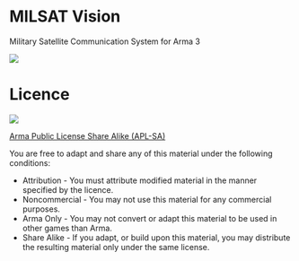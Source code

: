 # MILSAT Vision
Military Satellite Communication System for Arma 3

![](https://img.shields.io/badge/Documentation-Index-lightgrey)

# Licence
![](https://www.bohemia.net/assets/img/licenses/APL-SA.png)

[Arma Public License Share Alike (APL-SA)](https://www.bohemia.net/community/licenses/arma-public-license-share-alike)

You are free to adapt and share any of this material under the following conditions:

- Attribution - You must attribute modified material in the manner specified by the licence.
- Noncommercial - You may not use this material for any commercial purposes.
- Arma Only - You may not convert or adapt this material to be used in other games than Arma.
- Share Alike - If you adapt, or build upon this material, you may distribute the resulting material only under the same license.
